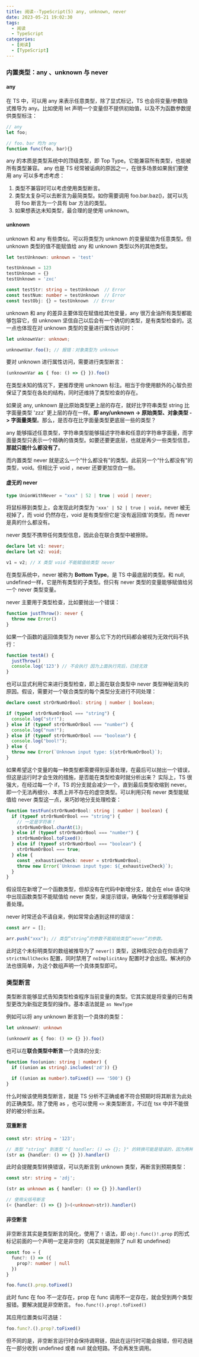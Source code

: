 ```yaml
---
title: 阅读--TypeScript(5) any, unknown, never
date: 2023-05-21 19:02:30
tags:
  - 阅读
  - TypeScript
categories:
  - [阅读]
  - [TypeScript]
---
```


### 内置类型：any 、unknown 与 never

#### any
在 TS 中，可以用 any 来表示任意类型，除了显式标记，TS 也会将变量/参数隐式推导为 any。比如使用 let 声明一个变量但不提供初始值，以及不为函数参数提供类型标注：
```ts
// any
let foo;

// foo、bar 均为 any
function func(foo, bar){}
```

any 的本质是类型系统中的顶级类型，即 Top Type。它能兼容所有类型，也能被所有类型兼容。
any 也是 TS 经常被诟病的原因之一，在很多场景如果我们要使用 any 可以多考虑考虑：
1. 类型不兼容时可以考虑使用类型断言。
2. 类型太复杂可以去断言为最简类型。如你需要调用 foo.bar.baz()，就可以先将 foo 断言为一个具有 bar 方法的类型。
3. 如果想表达未知类型，最合理的是使用 unknown。

#### unknown
unknown 和 any 有些类似。可以将类型为 unknown 的变量赋值为任意类型。但 unknown 类型的值不能赋值给 any 和 unknown 类型以外的其他类型。

```ts
let testUnknown: unknown = 'test'

testUnknown = 123
testUnknown = {}
testUnknown = 'zxc'

const testStr: string = testUnknown  // Error
const testNum: number = testUnknown  // Error
const testObj: {} = testUnknown  // Error
```

unknown 和 any 的差异主要体现在赋值给其他变量，any 很万金油所有类型都能够包容它，但 unknown 坚信自己以后会有一个确切的类型，是有类型检查的。这一点也体现在对 unknown 类型的变量进行属性访问时：
```ts
let unknownVar: unknown;

unknownVar.foo(); // 报错：对象类型为 unknown
```

要对 unknown 进行属性访问，需要进行类型断言：
```ts
(unknownVar as { foo: () => {} }).foo()
```
在类型未知的情况下，更推荐使用 unknown 标注。相当于你使用额外的心智负担保证了类型在各处的结构，同时还维持了类型检查的存在。

如果说 any, unknown 是比原始类型更上层的存在，就好比字符串类型 string 比字面量类型 'zzz' 更上层的存在一样。**即 any/unknown -> 原始类型、对象类型 -> 字面量类型**。那么，是否存在比字面量类型更底层一些的类型？

any 能够描述任意类型，字符串类型能够描述字符串和任意的字符串字面量，而字面量类型只表示一个精确的值类型。如要还要更底层，也就是再少一些类型信息，**那就只能什么都没有了**。

而内置类型 never 就是这么一个“什么都没有”的类型。此前另一个“什么都没有”的类型，void。但相比于 void ，never 还要更加空白一些。

#### 虚无的 never
```ts
type UnionWithNever = "xxx" | 52 | true | void | never;
```
将鼠标移到类型上，会发现此时类型为 `'xxx' | 52 | true | void`，never 被无视掉了，而 void 仍然存在，void 是有类型但它是'没有返回值'的类型。而 never 是真的什么都没有。

never 类型不携带任何类型信息，因此会在联合类型中被擦除。
```ts
declare let v1: never;
declare let v2: void;

v1 = v2; // X 类型 void 不能赋值给类型 never
```

在类型系统中，never 被称为 **Bottom Type**。是 TS 中最底层的类型。和 null, undefined一样，它是所有类型的子类型。但只有 never 类型的变量能够赋值给另一个 never 类型变量。

never 主要用于类型检查，比如要抛出一个错误：
```ts
function justThrow(): never {
  throw new Error()
}
```

如果一个函数的返回值类型为 never 那么它下方的代码都会被视为无效代码不执行：
```ts
function testA() {
  justThrow()
  console.log('123') // 不会执行 因为上面执行完后，已经无效
}
```

也可以显式利用它来进行类型检查，即上面在联合类型中 never 类型神秘消失的原因。假设，需要对一个联合类型的每个类型分支进行不同处理：
```ts
declare const strOrNumOrBool: string | number | boolean;

if (typeof strOrNumOrBool === "string") {
  console.log("str!");
} else if (typeof strOrNumOrBool === "number") {
  console.log("num!");
} else if (typeof strOrNumOrBool === "boolean") {
  console.log("bool!");
} else {
  throw new Error(`Unknown input type: ${strOrNumOrBool}`);
}
```

如果希望这个变量的每一种类型都需要得到妥善处理，在最后可以抛出一个错误，但这是运行时才会生效的措施，是否能在类型检查时就分析出来？
实际上，TS 很强大，在经过每一个 if，TS 的分支就会减少一个，直到最后类型收缩到 never。即一个无法再细分、本质上并不存在的虚空类型。可以利用只有 never 类型能赋值给 never 类型这一点，来巧妙地分支处理检查：
```ts
function testFun(strOrNumOrBool: string | number | boolean) {
  if (typeof strOrNumOrBool === "string") {
    // 一定是字符串！
    strOrNumOrBool.charAt(1);
  } else if (typeof strOrNumOrBool === "number") {
    strOrNumOrBool.toFixed();
  } else if (typeof strOrNumOrBool === "boolean") {
    strOrNumOrBool === true;
  } else {
    const _exhaustiveCheck: never = strOrNumOrBool;
    throw new Error(`Unknown input type: ${_exhaustiveCheck}`);
  }
}
```

假设现在新增了一个函数类型，但却没有在代码中新增分支，就会在 else 语句块中出现函数类型不能赋值给 never 类型，来提示错误，确保每个分支都能够被妥善处理。

never 时常还会不请自来，例如常常会遇到这样的错误：
```ts
const arr = [];

arr.push("xxx"); // 类型“string”的参数不能赋给类型“never”的参数。

```

此时这个未标明类型的数组被推导为了 `never[]` 类型，这种情况仅会在你启用了 `strictNullChecks` 配置，同时禁用了 `noImplicitAny` 配置时才会出现。解决的办法也很简单，为这个数组声明一个具体类型即可。


### 类型断言
类型断言能够显式告知类型检查程序当前变量的类型。它其实就是将变量的已有类型更改为新指定类型的操作。基本语法就是 `as NewType`

例如可以将 any unknown 断言到一个具体的类型：
```ts
let unknownV: unknown

(unknownV as { foo: () => {} }).foo()

```

也可以在**联合类型中断言**一个具体的分支:
```ts
function foo(union: string | number) {
  if ((union as string).includes('zd')) {}

  if ((union as number).toFixed() === '500') {}
}

```

什么时候该使用类型断言，就是 TS 分析不正确或者不符合预期时将其断言为此处的正确类型。除了使用 as ，也可以使用 `<>` 来类型断言，不过在 tsx 中并不能很好的被分析出来。

#### 双重断言
```ts
const str: string = '123';

// 类型 "string" 到类型 "{ handler: () => {}; }" 的转换可能是错误的，因为两种类型不能充分重叠。
(str as {handler: () => {} }).handler()
```
此时会提醒类型转换错误，可以先断言到 unknown 类型，再断言到预期类型：
```ts
const str: string = 'zdj';

(str as unknown as { handler: () => {} }).handler()

// 使用尖括号断言
(< {handler: () => {} }>(<unknown>str)).handler()
```

#### 非空断言
非空断言其实是类型断言的简化，使用了 `!` 语法，即 `obj!.func()!.prop` 的形式标记前面的一个声明一定是非空的（其实就是剔除了 null 和 undefined）

```ts
const foo = {
  func?: () => ({
    prop?: number | null
  })
}

foo.func().prop.toFixed()

```

此时 func 在 foo 不一定存在，prop 在 func 调用不一定存在，就会受到两个类型报错。要解决就是非空断言。
`foo.func!().prop!.toFixed()`

其应用位置类似可选链：
```ts
foo.func?.().prop?.toFixed()
```

但不同的是，非空断言运行时会保持调用链，因此在运行时可能会报错，但可选链在一部分收到 undefined 或者 null 就会短路。不会再发生调用。


